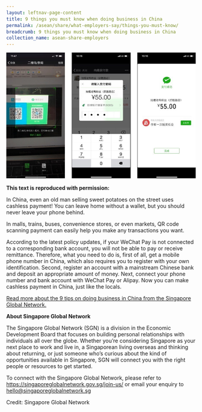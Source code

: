 ```yaml
---
layout: leftnav-page-content
title: 9 things you must know when doing business in China
permalink: /asean/share/what-employers-say/things-you-must-know/
breadcrumb: 9 things you must know when doing business in China
collection_name: asean-share-employers
---
```


<img src="\images\asean-employers\things-you-must-know.jpg" alt="things you must know" style="width:800px;" />

**This text is reproduced with permission:** 

In China, even an old man selling sweet potatoes on the street uses cashless payment! You can leave home without a wallet, but you should never leave your phone behind. 

In malls, trains, buses, convenience stores, or even markets, QR code scanning payment can easily help you make any transactions you want.

According to the latest policy updates, if your WeChat Pay is not connected to a corresponding bank account, you will not be able to pay or receive remittance. Therefore, what you need to do is, first of all, get a mobile phone number in China, which also requires you to register with your own identification. Second, register an account with a mainstream Chinese bank and deposit an appropriate amount of money. Next, connect your phone number and bank account with WeChat Pay or Alipay. Now you can make cashless payment in China, just like the locals.

[Read more about the 9 tips on doing business in China from the Singapore Global Network.](https://singaporeglobalnetwork.gov.sg/stories/business/9-things-you-must-know-when-doing-business-in-china/)



**About Singapore Global Network** 

The Singapore Global Network (SGN) is a division in the Economic Development Board that focuses on building personal relationships with individuals all over the globe. Whether you’re considering Singapore as your next place to work and live in, a Singaporean living overseas and thinking about returning, or just someone who’s curious about the kind of opportunities available in Singapore, SGN will connect you with the right people or resources to get started.

To connect with the Singapore Global Network, please refer to <https://singaporeglobalnetwork.gov.sg/join-us/> or email your enquiry to [hello@singaporeglobalnetwork.sg](mailto:hello@singaporeglobalnetwork.sg) 

Credit: Singapore Global Network
